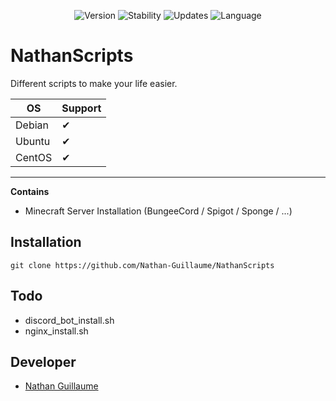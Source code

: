 <p align="center">
  <img alt="Version" src="https://img.shields.io/badge/Version-1.0.0-%2376B900.svg?&style=for-the-badge&logo=&logoColor=white" />
  <img alt="Stability" src="https://img.shields.io/badge/Stability-Stable-%230071C5.svg?&style=for-the-badge&logo=&logoColor=white" />
  <img alt="Updates" src="https://img.shields.io/badge/Current-Updated-%23ED1C24.svg?&style=for-the-badge&logo=&logoColor=white" />
  <img alt="Language" src="https://img.shields.io/badge/Lang-shell-%2376B900.svg?&style=for-the-badge&logo=&logoColor=white" />
</p>

# NathanScripts

Different scripts to make your life easier.

OS | Support
---------------|--------
Debian            |   ✔
Ubuntu            |   ✔
CentOS            |   ✔

---

**Contains**

- Minecraft Server Installation (BungeeCord / Spigot / Sponge / ...)

## Installation

```
git clone https://github.com/Nathan-Guillaume/NathanScripts
```

## Todo
- discord_bot_install.sh
- nginx_install.sh

## Developer
- [Nathan Guillaume](https://github.com/Nathan-Guillaume)
